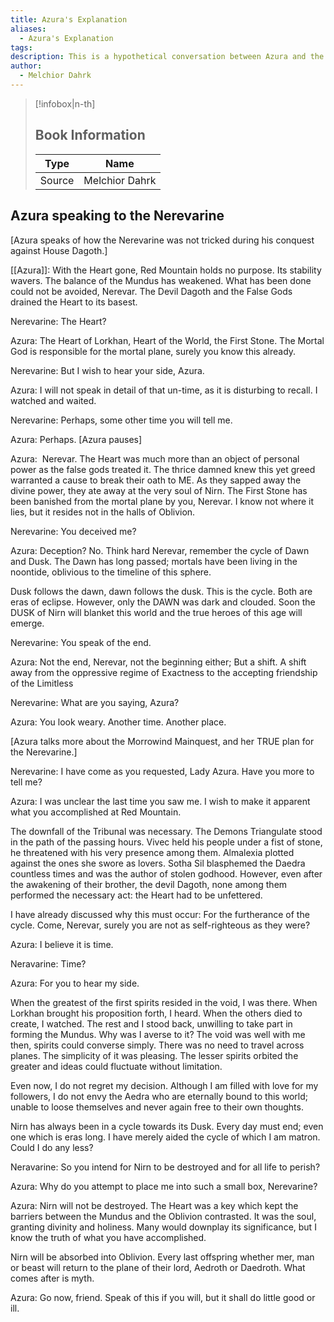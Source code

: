 ```yaml
---
title: Azura's Explanation
aliases:
  - Azura's Explanation
tags: 
description: This is a hypothetical conversation between Azura and the Nerevarine after the events of the TES3 Main Quest.
author:
  - Melchior Dahrk
---
```

> [!infobox|n-th]
> 
> ## Book Information
> 
> | Type | Name |
> | --- | --- |
> | Source | Melchior Dahrk |
## Azura speaking to the Nerevarine
[Azura speaks of how the Nerevarine was not tricked during his conquest against House Dagoth.]

[[Azura]]: With the Heart gone, Red Mountain holds no purpose. Its stability wavers. The balance of the Mundus has weakened. What has been done could not be avoided, Nerevar. The Devil Dagoth and the False Gods drained the Heart to its basest.

Nerevarine: The Heart?

Azura: The Heart of Lorkhan, Heart of the World, the First Stone. The Mortal God is responsible for the mortal plane, surely you know this already.

Nerevarine: But I wish to hear your side, Azura.

Azura: I will not speak in detail of that un-time, as it is disturbing to recall. I watched and waited.

Nerevarine: Perhaps, some other time you will tell me.

Azura: Perhaps. [Azura pauses]

Azura:  Nerevar. The Heart was much more than an object of personal power as the false gods treated it. The thrice damned knew this yet greed warranted a cause to break their oath to ME. As they sapped away the divine power, they ate away at the very soul of Nirn. The First Stone has been banished from the mortal plane by you, Nerevar. I know not where it lies, but it resides not in the halls of Oblivion.

Nerevarine: You deceived me?

Azura: Deception? No. Think hard Nerevar, remember the cycle of Dawn and Dusk. The Dawn has long passed; mortals have been living in the noontide, oblivious to the timeline of this sphere.

Dusk follows the dawn, dawn follows the dusk. This is the cycle. Both are eras of eclipse. However, only the DAWN was dark and clouded. Soon the DUSK of Nirn will blanket this world and the true heroes of this age will emerge.

Nerevarine: You speak of the end.

Azura: Not the end, Nerevar, not the beginning either; But a shift. A shift away from the oppressive regime of Exactness to the accepting friendship of the Limitless

Nerevarine: What are you saying, Azura?

Azura: You look weary. Another time. Another place.

[Azura talks more about the Morrowind Mainquest, and her TRUE plan for the Nerevarine.]

Nerevarine: I have come as you requested, Lady Azura. Have you more to tell me?

Azura: I was unclear the last time you saw me. I wish to make it apparent what you accomplished at Red Mountain.

The downfall of the Tribunal was necessary. The Demons Triangulate stood in the path of the passing hours. Vivec held his people under a fist of stone, he threatened with his very presence among them. Almalexia plotted against the ones she swore as lovers. Sotha Sil blasphemed the Daedra countless times and was the author of stolen godhood. However, even after the awakening of their brother, the devil Dagoth, none among them performed the necessary act: the Heart had to be unfettered.

I have already discussed why this must occur: For the furtherance of the cycle. Come, Nerevar, surely you are not as self-righteous as they were?

Azura: I believe it is time.

Neravarine: Time?

Azura: For you to hear my side.

When the greatest of the first spirits resided in the void, I was there. When Lorkhan brought his proposition forth, I heard. When the others died to create, I watched. The rest and I stood back, unwilling to take part in forming the Mundus. Why was I averse to it? The void was well with me then, spirits could converse simply. There was no need to travel across planes. The simplicity of it was pleasing. The lesser spirits orbited the greater and ideas could fluctuate without limitation.

Even now, I do not regret my decision. Although I am filled with love for my followers, I do not envy the Aedra who are eternally bound to this world; unable to loose themselves and never again free to their own thoughts.

Nirn has always been in a cycle towards its Dusk. Every day must end; even one which is eras long. I have merely aided the cycle of which I am matron. Could I do any less?

Neravarine: So you intend for Nirn to be destroyed and for all life to perish?

Azura: Why do you attempt to place me into such a small box, Nerevarine?

Azura: Nirn will not be destroyed. The Heart was a key which kept the barriers between the Mundus and the Oblivion contrasted. It was the soul, granting divinity and holiness. Many would downplay its significance, but I know the truth of what you have accomplished.

Nirn will be absorbed into Oblivion. Every last offspring whether mer, man or beast will return to the plane of their lord, Aedroth or Daedroth. What comes after is myth.

Azura: Go now, friend. Speak of this if you will, but it shall do little good or ill.